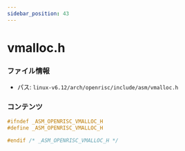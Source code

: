 ```yaml
---
sidebar_position: 43
---
```

# vmalloc.h

### ファイル情報

- パス: `linux-v6.12/arch/openrisc/include/asm/vmalloc.h`

### コンテンツ

```h
#ifndef _ASM_OPENRISC_VMALLOC_H
#define _ASM_OPENRISC_VMALLOC_H

#endif /* _ASM_OPENRISC_VMALLOC_H */

```
